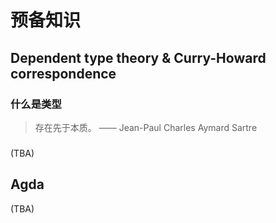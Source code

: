 # 预备知识

## Dependent type theory & Curry-Howard correspondence

### 什么是类型

> 存在先于本质。 —— Jean-Paul Charles Aymard Sartre

### 

(TBA)

## Agda

(TBA)
